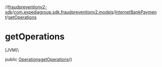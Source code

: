 //[fraudpreventionv2-sdk](../../../index.md)/[com.expediagroup.sdk.fraudpreventionv2.models](../index.md)/[InternetBankPayment](index.md)/[getOperations](get-operations.md)

# getOperations

[JVM]\

public [Operations](../-operations/index.md)[getOperations](get-operations.md)()
